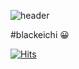 ![header](https://capsule-render.vercel.app/api?type=slice&color=0:92a8d1,100:034f84&height=250&section=header&text=welcome%20render&fontSize=90)

#blackeichi 😀

[![Hits](https://hits.seeyoufarm.com/api/count/incr/badge.svg?url=https%3A%2F%2Fgithub.com%2Fblackeichi&count_bg=%236EDCF8&title_bg=%236CB0FF&icon=&icon_color=%239C9292&title=hits&edge_flat=false)](https://hits.seeyoufarm.com)

